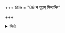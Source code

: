 +++
title = "06 न यूपम् मिन्वन्ति"

+++

<details><summary>थिते</summary>

6. They do not fix a sacrificial post, they do not prepare an Uttaravedi.  

[^1]: Cf. TMB XVII.13.3. 
</details>
